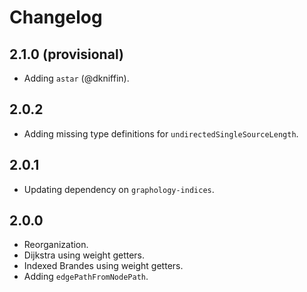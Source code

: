 # Changelog

## 2.1.0 (provisional)

- Adding `astar` (@dkniffin).

## 2.0.2

- Adding missing type definitions for `undirectedSingleSourceLength`.

## 2.0.1

- Updating dependency on `graphology-indices`.

## 2.0.0

- Reorganization.
- Dijkstra using weight getters.
- Indexed Brandes using weight getters.
- Adding `edgePathFromNodePath`.

